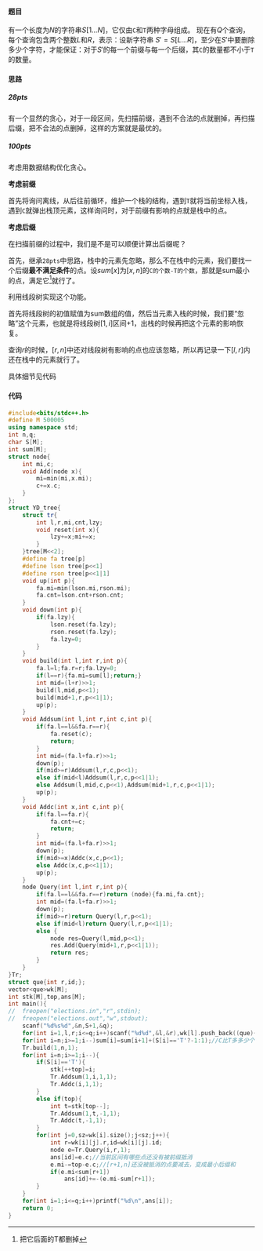 #### 题目

有一个长度为$N$的字符串$S[1…N]$，它仅由`C`和`T`两种字母组成。
现在有$Q$个查询，每个查询包含两个整数$L$和$R$，表示：设新字符串 $S'=S[L…R]$，至少在$S'$中要删除多少个字符，才能保证：对于$S'$的每一个前缀与每一个后缀，其`C`的数量都不小于`T`的数量。



#### 思路

##### 28pts

有一个显然的贪心，对于一段区间，先扫描前缀，遇到不合法的点就删掉，再扫描后缀，把不合法的点删掉，这样的方案就是最优的。

##### 100pts

考虑用数据结构优化贪心。

**考虑前缀**

首先将询问离线，从后往前循环，维护一个栈的结构，遇到`T`就将当前坐标入栈，遇到`C`就弹出栈顶元素，这样询问时，对于前缀有影响的点就是栈中的点。

**考虑后缀**

在扫描前缀的过程中，我们是不是可以顺便计算出后缀呢？

首先，继承`28pts`中思路，栈中的元素先忽略，那么不在栈中的元素，我们要找一个后缀**最不满足条件**的点。设$sum[x]$为$[x,n]$的`C的个数-T的个数`，那就是sum最小的点，满足它[^注1]就行了。

利用线段树实现这个功能。

首先将线段树的初值赋值为sum数组的值，然后当元素入栈的时候，我们要“忽略”这个元素，也就是将线段树$[1,i]$区间+1，出栈的时候再把这个元素的影响恢复。

查询$r$的时候，$[r,n]$中还对线段树有影响的点也应该忽略，所以再记录一下$[l,r]$内还在栈中的元素就行了。

具体细节见代码

#### 代码

```c++
#include<bits/stdc++.h>
#define M 500005
using namespace std;
int n,q;
char S[M];
int sum[M];
struct node{
	int mi,c;
	void Add(node x){
		mi=min(mi,x.mi);
		c+=x.c;
	}
};
struct YD_tree{
	struct tr{
		int l,r,mi,cnt,lzy;
		void reset(int x){
			lzy+=x;mi+=x;
		}
	}tree[M<<2];
	#define fa tree[p]
	#define lson tree[p<<1]
	#define rson tree[p<<1|1]
	void up(int p){
		fa.mi=min(lson.mi,rson.mi);
		fa.cnt=lson.cnt+rson.cnt;
	}
	void down(int p){
		if(fa.lzy){
			lson.reset(fa.lzy);
			rson.reset(fa.lzy);
			fa.lzy=0;
		}
	}
	void build(int l,int r,int p){
		fa.l=l;fa.r=r;fa.lzy=0;
		if(l==r){fa.mi=sum[l];return;}
		int mid=(l+r)>>1;
		build(l,mid,p<<1);
		build(mid+1,r,p<<1|1);
		up(p);
	}
	void Addsum(int l,int r,int c,int p){
		if(fa.l==l&&fa.r==r){
			fa.reset(c);
			return;
		}
		int mid=(fa.l+fa.r)>>1;
		down(p);
		if(mid>=r)Addsum(l,r,c,p<<1);
		else if(mid<l)Addsum(l,r,c,p<<1|1);
		else Addsum(l,mid,c,p<<1),Addsum(mid+1,r,c,p<<1|1);
		up(p);
	}
	void Addc(int x,int c,int p){
		if(fa.l==fa.r){
			fa.cnt+=c;
			return;
		}
		int mid=(fa.l+fa.r)>>1;
		down(p);
		if(mid>=x)Addc(x,c,p<<1);
		else Addc(x,c,p<<1|1);
		up(p);
	}
	node Query(int l,int r,int p){
		if(fa.l==l&&fa.r==r)return (node){fa.mi,fa.cnt};
		int mid=(fa.l+fa.r)>>1;
		down(p);
		if(mid>=r)return Query(l,r,p<<1);
		else if(mid<l)return Query(l,r,p<<1|1);
		else {
			node res=Query(l,mid,p<<1);
			res.Add(Query(mid+1,r,p<<1|1));
			return res;
		}
	}
}Tr;
struct que{int r,id;};
vector<que>wk[M];
int stk[M],top,ans[M];
int main(){
//	freopen("elections.in","r",stdin);
//	freopen("elections.out","w",stdout);
	scanf("%d%s%d",&n,S+1,&q);
	for(int i=1,l,r;i<=q;i++)scanf("%d%d",&l,&r),wk[l].push_back((que){r,i});
	for(int i=n;i>=1;i--)sum[i]=sum[i+1]+(S[i]=='T'?-1:1);//C比T多多少个（后缀） 
	Tr.build(1,n,1);
	for(int i=n;i>=1;i--){
		if(S[i]=='T'){
			stk[++top]=i;
			Tr.Addsum(1,i,1,1);
			Tr.Addc(i,1,1);
		}
		else if(top){
			int t=stk[top--];
			Tr.Addsum(1,t,-1,1);
			Tr.Addc(t,-1,1);
		}
		for(int j=0,sz=wk[i].size();j<sz;j++){
			int r=wk[i][j].r,id=wk[i][j].id;
			node e=Tr.Query(i,r,1);
			ans[id]=e.c;//当前区间有哪些点还没有被前缀抵消 
			e.mi-=top-e.c;//[r+1,n]还没被抵消的点要减去，变成最小后缀和 
			if(e.mi<sum[r+1])
				ans[id]+=-(e.mi-sum[r+1]);
		}
	}
	for(int i=1;i<=q;i++)printf("%d\n",ans[i]);
	return 0;
}
```



[^注1]: 把它后面的T都删掉